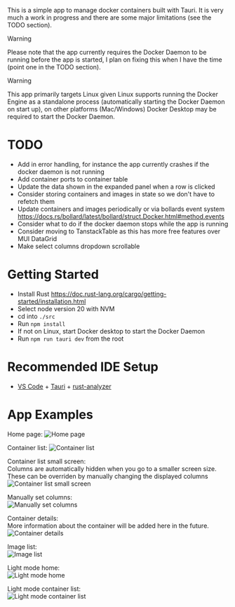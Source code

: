 This is a simple app to manage docker containers built with Tauri. It is very much a work in progress and there are some major limitations (see the TODO section).

> [!WARNING]
> Please note that the app currently requires the Docker Daemon to be running before the app is started, I plan on fixing this when I have the time (point one in the TODO section).

> [!WARNING]
> This app primarily targets Linux given Linux supports running the Docker Engine as a standalone process (automatically starting the Docker Daemon on start up), on other platforms (Mac/Windows) Docker Desktop may be required to start the Docker Daemon.

# TODO

- Add in error handling, for instance the app currently crashes if the docker daemon is not running
- Add container ports to container table
- Update the data shown in the expanded panel when a row is clicked
- Consider storing containers and images in state so we don't have to refetch them
- Update containers and images periodically or via bollards event system https://docs.rs/bollard/latest/bollard/struct.Docker.html#method.events
- Consider what to do if the docker daemon stops while the app is running
- Consider moving to TanstackTable as this has more free features over MUI DataGrid
- Make select columns dropdown scrollable

# Getting Started

- Install Rust https://doc.rust-lang.org/cargo/getting-started/installation.html
- Select node version 20 with NVM
- cd into `./src`
- Run `npm install`
- If not on Linux, start Docker desktop to start the Docker Daemon
- Run `npm run tauri dev` from the root

# Recommended IDE Setup

- [VS Code](https://code.visualstudio.com/) + [Tauri](https://marketplace.visualstudio.com/items?itemName=tauri-apps.tauri-vscode) + [rust-analyzer](https://marketplace.visualstudio.com/items?itemName=rust-lang.rust-analyzer)

# App Examples

Home page:
![Home page](./readme/images/home.png)

Container list:
![Container list](./readme/images/containers.png)

Container list small screen:
<br>
Columns are automatically hidden when you go to a smaller screen size. These can be overriden by manually changing the displayed columns
<br>
![Container list small screen](./readme/images/container-small.png)

Manually set columns:
<br>
![Manually set columns](./readme/images/selectable-columns.png)

Container details:
<br>
More information about the container will be added here in the future.
<br>
![Container details](./readme/images/container-details.png)

Image list:
<br>
![Image list](./readme/images/images.png)

Light mode home:
<br>
![Light mode home](./readme/images/home-light-mode.png)

Light mode container list:
<br>
![Light mode container list](./readme/images/containers-light-mode.png)
